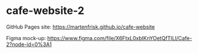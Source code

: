 # cafe-website-2

GitHub Pages site: https://martenfrisk.github.io/cafe-website

Figma mock-up: https://www.figma.com/file/X6FtxL0xbIKnYOetQfTILl/Cafe-2?node-id=0%3A1